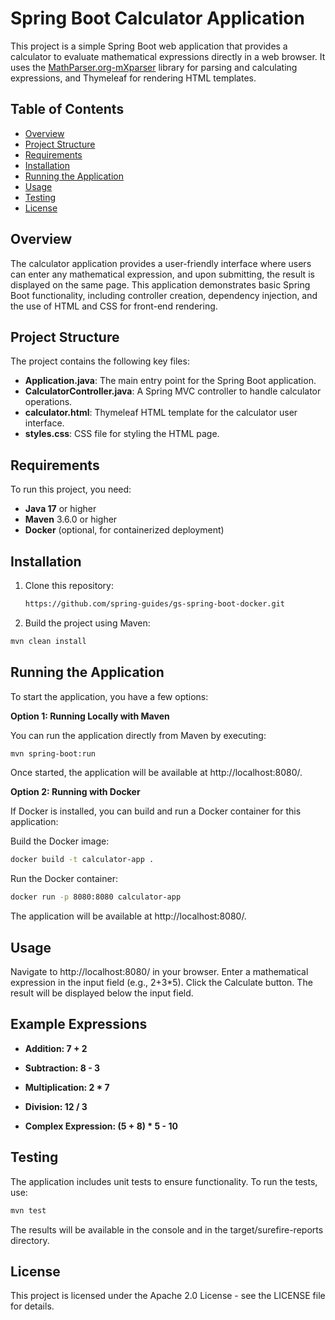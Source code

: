 # Spring Boot Calculator Application

This project is a simple Spring Boot web application that provides a calculator to evaluate mathematical expressions directly in a web browser. It uses the [MathParser.org-mXparser](http://mathparser.org/) library for parsing and calculating expressions, and Thymeleaf for rendering HTML templates.

## Table of Contents

- [Overview](#overview)
- [Project Structure](#project-structure)
- [Requirements](#requirements)
- [Installation](#installation)
- [Running the Application](#running-the-application)
- [Usage](#usage)
- [Testing](#testing)
- [License](#license)

## Overview

The calculator application provides a user-friendly interface where users can enter any mathematical expression, and upon submitting, the result is displayed on the same page. This application demonstrates basic Spring Boot functionality, including controller creation, dependency injection, and the use of HTML and CSS for front-end rendering.

## Project Structure

The project contains the following key files:

- **Application.java**: The main entry point for the Spring Boot application.
- **CalculatorController.java**: A Spring MVC controller to handle calculator operations.
- **calculator.html**: Thymeleaf HTML template for the calculator user interface.
- **styles.css**: CSS file for styling the HTML page.

## Requirements

To run this project, you need:

- **Java 17** or higher
- **Maven** 3.6.0 or higher
- **Docker** (optional, for containerized deployment)

## Installation

1. Clone this repository:

   ```bash
   https://github.com/spring-guides/gs-spring-boot-docker.git
   
2. Build the project using Maven:

```bash
mvn clean install
```

## Running the Application

To start the application, you have a few options:

**Option 1: Running Locally with Maven**

You can run the application directly from Maven by executing:

```bash
mvn spring-boot:run
```

Once started, the application will be available at http://localhost:8080/.

**Option 2: Running with Docker**

If Docker is installed, you can build and run a Docker container for this application:

Build the Docker image:

```bash
docker build -t calculator-app .
```

Run the Docker container:

```bash
docker run -p 8080:8080 calculator-app
```

The application will be available at http://localhost:8080/.

## Usage

Navigate to http://localhost:8080/ in your browser.
Enter a mathematical expression in the input field (e.g., 2+3*5).
Click the Calculate button.
The result will be displayed below the input field.

## Example Expressions

- **Addition: 7 + 2**

- **Subtraction: 8 - 3**

- **Multiplication: 2 * 7**

- **Division: 12 / 3**

- **Complex Expression: (5 + 8) * 5 - 10**

## Testing

The application includes unit tests to ensure functionality. To run the tests, use:

```bash
mvn test
```

The results will be available in the console and in the target/surefire-reports directory.

## License

This project is licensed under the Apache 2.0 License - see the LICENSE file for details.
